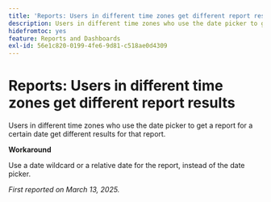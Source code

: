 ```yaml
---
title: 'Reports: Users in different time zones get different report results'
description: Users in different time zones who use the date picker to get a report for a certain date get different results for that report.
hidefromtoc: yes
feature: Reports and Dashboards
exl-id: 56e1c820-0199-4fe6-9d81-c518ae0d4309
---
```

# Reports: Users in different time zones get different report results

Users in different time zones who use the date picker to get a report for a certain date get different results for that report. 

**Workaround**

Use a date wildcard or a relative date for the report, instead of the date picker.

_First reported on March 13, 2025._

